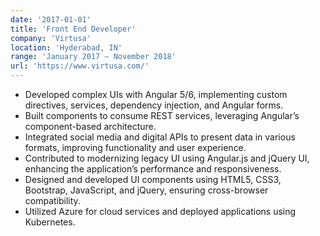 ```yaml
---
date: '2017-01-01'
title: 'Front End Developer'
company: 'Virtusa'
location: 'Hyderabad, IN'
range: 'January 2017 – November 2018'
url: 'https://www.virtusa.com/'
---
```


- Developed complex UIs with Angular 5/6, implementing custom directives, services, dependency injection, and Angular forms.
- Built components to consume REST services, leveraging Angular’s component-based architecture.
- Integrated social media and digital APIs to present data in various formats, improving functionality and user experience.
- Contributed to modernizing legacy UI using Angular.js and jQuery UI, enhancing the application’s performance and responsiveness.
- Designed and developed UI components using HTML5, CSS3, Bootstrap, JavaScript, and jQuery, ensuring cross-browser compatibility.
- Utilized Azure for cloud services and deployed applications using Kubernetes.
